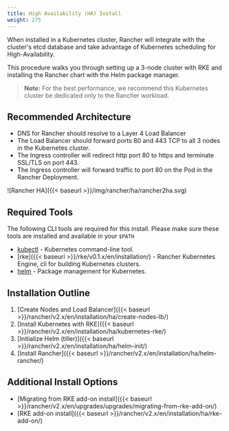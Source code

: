 ```yaml
---
title: High Availability (HA) Install
weight: 275
---
```


When installed in a Kubernetes cluster, Rancher will integrate with the cluster's etcd database and take advantage of Kubernetes scheduling for High-Availability.

This procedure walks you through setting up a 3-node cluster with RKE and installing the Rancher chart with the Helm package manager.

> **Note:** For the best performance, we recommend this Kubernetes cluster be dedicated only to the Rancher workload.

## Recommended Architecture

* DNS for Rancher should resolve to a Layer 4 Load Balancer
* The Load Balancer should forward ports 80 and 443 TCP to all 3 nodes in the Kubernetes cluster.
* The Ingress controller will redirect http port 80 to https and terminate SSL/TLS on port 443.
* The Ingress controller will forward traffic to port 80 on the Pod in the Rancher Deployment.

![Rancher HA]({{< baseurl >}}/img/rancher/ha/rancher2ha.svg)

## Required Tools

The following CLI tools are required for this install. Please make sure these tools are installed and available in your `$PATH`

* [kubectl](https://kubernetes.io/docs/tasks/tools/install-kubectl/#install-kubectl) - Kubernetes command-line tool.
* [rke]({{< baseurl >}}/rke/v0.1.x/en/installation/) - Rancher Kubernetes Engine, cli for building Kubernetes clusters.
* [helm](https://docs.helm.sh/using_helm/#installing-helm) - Package management for Kubernetes.

## Installation Outline

1. [Create Nodes and Load Balancer]({{< baseurl >}}/rancher/v2.x/en/installation/ha/create-nodes-lb/)
1. [Install Kubernetes with RKE]({{< baseurl >}}/rancher/v2.x/en/installation/ha/kubernetes-rke/)
1. [Initialize Helm (tiller)]({{< baseurl >}}/rancher/v2.x/en/installation/ha/helm-init/)
1. [Install Rancher]({{< baseurl >}}/rancher/v2.x/en/installation/ha/helm-rancher/)

## Additional Install Options

* [Migrating from RKE add-on install]({{< baseurl >}}/rancher/v2.x/en/upgrades/upgrades/migrating-from-rke-add-on/)
* [RKE add-on install]({{< baseurl >}}/rancher/v2.x/en/installation/ha/rke-add-on/)
